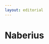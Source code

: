 ```yaml
---
layout: editorial
---
```


# Naberius

<figure><img src="../../../../../../../../../../.gitbook/assets/Screenshot 2023-12-22 at 10.31.34 AM.png" alt=""><figcaption></figcaption></figure>
